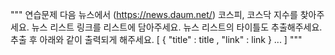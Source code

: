 """
연습문제
다음 뉴스에서 (https://news.daum.net/)
코스피, 코스닥 지수를 찾아주세요.
뉴스 리스트 링크를 리스트에 담아주세요.
뉴스 리스트의 타이틀도 추출해주세요.
추출 후 아래와 같이 출력되게 해주세요. [ { "title" : title , "link" : link } ... ]
"""